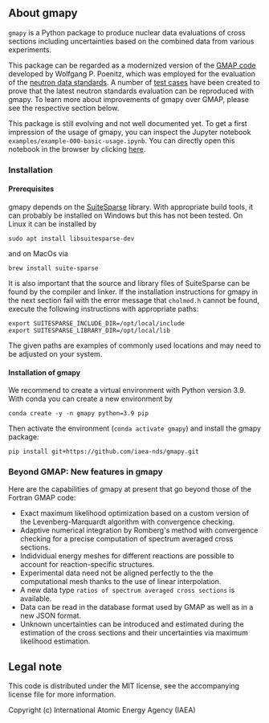 ## About gmapy

`gmapy` is a Python package to produce nuclear data
evaluations of cross sections including uncertainties
based on the combined data from various experiments.

This package can be regarded as a modernized version
of the [GMAP code] developed by Wolfgang P. Poenitz,
which was employed for the evaluation of the
[neutron data standards][std2017-paper].
A number of [test cases][legacy-tests]
have been created to prove that the latest neutron
standards evaluation can be reproduced with gmapy.
To learn more about improvements of gmapy over GMAP,
please see the respective section below.

This package is still evolving and not well documented yet.
To get a first impression of the usage of gmapy, you can
inspect the Jupyter notebook `examples/example-000-basic-usage.ipynb`.
You can directly open this notebook in the browser by clicking
[here][mybinder-example-000].

[mybinder-example-000]: https://mybinder.org/v2/gh/iaea-nds/gmapy/dev?labpath=examples%2Fexample-000-basic-usage.ipynb
[GMAP code]: https://github.com/iaea-nds/GMAP-Fortran
[legacy-tests]: https://github.com/iaea-nds/gmapy/legacy-tests
[std2017-paper]: https://www.sciencedirect.com/science/article/pii/S0090375218300218

### Installation

#### Prerequisites

gmapy depends on the [SuiteSparse] library.
With appropriate build tools, it can probably be installed
on Windows but this has not been tested.
On Linux it can be installed by
```
sudo apt install libsuitesparse-dev
```
and on MacOs via
```
brew install suite-sparse
```

It is also important that the source and library files
of SuiteSparse can be found by the compiler and linker.
If the installation instructions for gmapy in the next
section fail with the error message that `cholmod.h`
cannot be found, execute the following instructions
with appropriate paths:
```
export SUITESPARSE_INCLUDE_DIR=/opt/local/include
export SUITESPARSE_LIBRARY_DIR=/opt/local/lib
```
The given paths are examples of commonly used locations
and may need to be adjusted on your system.

[SuiteSparse]: https://github.com/DrTimothyAldenDavis/SuiteSparse

#### Installation of gmapy

We recommend to create a virtual environment with
Python version 3.9. With conda you can create a new
environment by
```
conda create -y -n gmapy python=3.9 pip
```
Then activate the environment (`conda activate gmapy`)
and install the gmapy package:
```
pip install git+https://github.com/iaea-nds/gmapy.git
```

### Beyond GMAP: New features in gmapy

Here are the capabilities of gmapy at present that
go beyond those of the Fortran GMAP code:

- Exact maximum likelihood optimization based on
  a custom version of the Levenberg-Marquardt algorithm
  with convergence checking.
- Adaptive numerical integration by Romberg's method
  with convergence checking for a precise computation
  of spectrum averaged cross sections.
- Indidvidual energy meshes for different reactions
  are possible to account for reaction-specific structures.
- Experimental data need not be aligned perfectly
  to the the computational mesh thanks to the use of
  linear interpolation.
- A new data type `ratios of spectrum averaged cross sections`
  is available.
- Data can be read in the database format used by GMAP
  as well as in a new JSON format.
- Unknown uncertainties can be introduced and estimated
  during the estimation of the cross sections and their
  uncertainties via maximum likelihood estimation.


## Legal note

This code is distributed under the MIT license, see the
accompanying license file for more information.

Copyright (c) International Atomic Energy Agency (IAEA)
